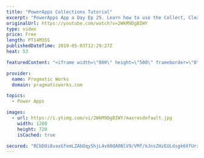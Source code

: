 ```yaml
---
title: "PowerApps Collections Tutorial"
excerpt: "PowerApps App a Day Ep 25. Learn how to use the Collect, ClearCollect, Clear, Patch and Remove functions to add, remove and update PowerApps collections. Working with a collection is very similar to working with a database with a few tweaks.   Pragmatic Works PowerApps class: http://www.pragmaticworks.com"
originalUrl: https://youtube.com/watch?v=2WkM9DgBIWY
type: video
price: Free
length: PT14M35S
publishedDateTime: 2019-05-03T12:29:27Z
heat: 53

featuredContent: "<iframe width=\"800\" height=\"500\" frameborder=\"0\" src=\"https://www.youtube.com/embed/2WkM9DgBIWY\" allow=\"accelerometer; autoplay; encrypted-media; gyroscope; picture-in-picture\" allowfullscreen></iframe>"

provider:
  name: Progmatic Works
  domain: pragmaticworks.com

topics:
  - Power Apps

images:
  - url: https://i.ytimg.com/vi/2WkM9DgBIWY/maxresdefault.jpg
    width: 1280
    height: 720
    isCached: true

secured: "RCbDOi8vaxGfemLZAbDqyShjL4v60QA0BlV9/VMf/kJnsZHzEULdsgk6XfUrxsCkMbEBsazwqtRYAqPeA53y8Gwbh4BI2UrkXRBS/oM0gG5O8O1q/gVQ8sePUrQi9UOmxUXz5YDBr+zIPJh7SWlnqVNbezai3DFFYvoHr7L5qHrJByknk1l65QFnn1t0xmlpv+FE3ysRvBcYQmc6XXg3fDEjmrkJYYtVIQalpDsoVtRkGVsxy2g8HKsy4sNQ+jaYaj3lNke1lpLqE4SQ+4EW6U1DCju+IJ5NhGCl4THr+rqoEkT15hr3QxpZSdFfVy1X7WbXaHgaIOlkfomxogwdXkDKEuICHHnMziCeyp5QoG//HH7lFSgKmax7PX7TgzTugK56nHM7Y6kGjuxrfGr2Sg==;EbxvqXHlhR/S0xGmwJfXnQ=="
---
```


